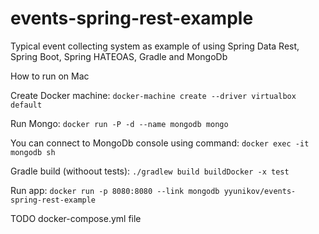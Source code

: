 # events-spring-rest-example
Typical event collecting system as example of using Spring Data Rest, Spring Boot, Spring HATEOAS, Gradle and MongoDb

How to run on Mac

Create Docker machine:
`docker-machine create --driver virtualbox default`

Run Mongo:
`docker run -P -d --name mongodb mongo`

You can connect to MongoDb console using command:
`docker exec -it mongodb sh`

Gradle build (withoout tests):
`./gradlew build buildDocker -x test`

Run app:
`docker run -p 8080:8080 --link mongodb yyunikov/events-spring-rest-example`

TODO docker-compose.yml file